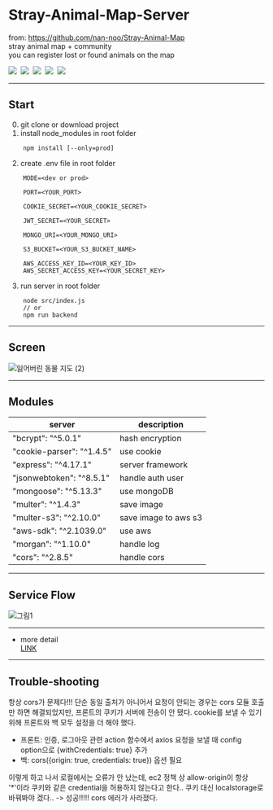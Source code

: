 # Stray-Animal-Map-Server

from: https://github.com/nan-noo/Stray-Animal-Map  
stray animal map + community  
you can register lost or found animals on the map

<p>
<img src="https://img.shields.io/badge/React.js-61DAFB?style=flat-square&logo=react&logoColor=black">&nbsp;
<img src="https://img.shields.io/badge/Node.js-339933?style=flat-square&logo=Node.js&logoColor=white"/>&nbsp;
<img src="https://img.shields.io/badge/MongoDB-47A248?style=flat-square&logo=MongoDB&logoColor=white"/>&nbsp;
<img src="https://img.shields.io/badge/GoogleMapsAPI-4285f4?style=flat-square&logo=Google Maps&logoColor=white"/>&nbsp;
<img src="https://img.shields.io/badge/AWS-232F3E?style=flat-square&logo=Amazon AWS&logoColor=white"/>&nbsp;
</p>

---

## Start

0. git clone or download project
1. install node_modules in root folder

```
    npm install [--only=prod]
```

2. create .env file in root folder

```
    MODE=<dev or prod>

    PORT=<YOUR_PORT>

    COOKIE_SECRET=<YOUR_COOKIE_SECRET>

    JWT_SECRET=<YOUR_SECRET>

    MONGO_URI=<YOUR_MONGO_URI>

    S3_BUCKET=<YOUR_S3_BUCKET_NAME>
    
    AWS_ACCESS_KEY_ID=<YOUR_KEY_ID>
    AWS_SECRET_ACCESS_KEY=<YOUR_SECRET_KEY>
```

3. run server in root folder

```
    node src/index.js
    // or
    npm run backend
```

---

## Screen

![잃어버린 동물 지도 (2)](https://user-images.githubusercontent.com/54002105/143589099-12932b20-1efe-490a-bc19-aec3b21f4e84.gif)

---

## Modules

| server                    | description          |
| ------------------------- | -------------------- |
| "bcrypt": "^5.0.1"        | hash encryption      |
| "cookie-parser": "^1.4.5" | use cookie           |
| "express": "^4.17.1"      | server framework     |
| "jsonwebtoken": "^8.5.1"  | handle auth user     |
| "mongoose": "^5.13.3"     | use mongoDB          |
| "multer": "^1.4.3"        | save image           |
| "multer-s3": "^2.10.0"    | save image to aws s3 |
| "aws-sdk": "^2.1039.0"    | use aws              |
| "morgan": "^1.10.0"       | handle log           |
| "cors": "^2.8.5"          | handle cors          |

---

## Service Flow

![그림1](https://user-images.githubusercontent.com/54002105/144595017-8f2086b3-4150-4d05-9e36-7a4c0dfa2246.png)

---

- more detail  
  <a href="https://first-daisy-ddd.notion.site/Stray-Animal-Map-209a68fa7d974e60bf814b9282bd2ca1">LINK</a>

---

## Trouble-shooting

항상 cors가 문제다!!! 단순 동일 출처가 아니어서 요청이 안되는 경우는 cors 모듈 호출만 하면 해결되었지만, 프론트의 쿠키가 서버에 전송이 안 됐다. cookie를 보낼 수 있기 위해 프론트와 백 모두 설정을 더 해야 했다.

- 프론트: 인증, 로그아웃 관련 action 함수에서 axios 요청을 보낼 때 config option으로 {withCredentials: true} 추가
- 백: cors({origin: true, credentials: true}) 옵션 필요

이렇게 하고 나서 로컬에서는 오류가 안 났는데, ec2 정책 상 allow-origin이 항상 '\*'이라 쿠키와 같은 credential을 허용하지 않는다고 한다.. 쿠키 대신 localstorage로 바꿔봐야 겠다.. -> 성공!!!!! cors 에러가 사라졌다.

